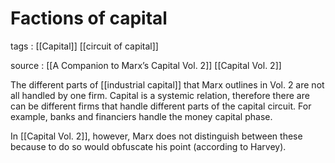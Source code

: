 # Factions of capital

tags
: [[Capital]] [[circuit of capital]]

source
: [[A Companion to Marx&rsquo;s Capital Vol. 2]] [[Capital Vol. 2]]

The different parts of [[industrial capital]] that Marx outlines in Vol. 2 are not all handled by one firm. Capital is a systemic relation, therefore there are can be different firms that handle different parts of the capital circuit. For example, banks and financiers handle the money capital phase.

In [[Capital Vol. 2]], however, Marx does not distinguish between these because to do so would obfuscate his point (according to Harvey).


